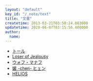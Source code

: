 ```yaml
---
layout: "default"
key_id: "/_note/text"
title: "文書"
createtime: 2013-03-21T03:58:24.083000
updatetime: 2020-06-07T03:15:56.408000
author: 
  name: 
---
```


* <a href="/_note/text/user01-Thor">トール</a>
* <a href="/_note/text/user03-Lojy">Loser of Jealousy</a>
* <a href="/_note/text/user03-VohuManah">ウォフ・マナフ</a>
* <a href="/_note/text/user03-chen">媛 -chen- ヒェン</a>
* <a href="/_note/text/user04-HELIOS">HELIOS</a>